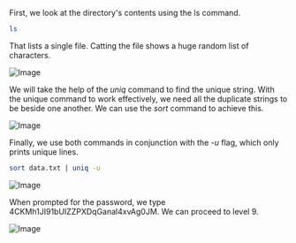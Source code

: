 First, we look at the directory's contents using the ls command.

```bash 
ls
```
That lists a single file. Catting the file shows a huge random list of characters.

![Image](https://github.com/user-attachments/assets/5237dc2c-370d-408d-8edb-a66c1460980c)

We will take the help of the *uniq* command to find the unique string. With the unique command to work effectively, we need all the duplicate strings to be beside one another. We can use the *sort* command to achieve this.

![Image](https://github.com/user-attachments/assets/f61113ba-7274-4cf9-8101-e50fc17c091b)

Finally, we use both commands in conjunction with the *-u* flag, which only prints unique lines.

```bash
sort data.txt | uniq -u
```

![Image](https://github.com/user-attachments/assets/e5547998-6208-43f0-b965-0836daf3273b)

When prompted for the password, we type 4CKMh1JI91bUIZZPXDqGanal4xvAg0JM. We can proceed to level 9.

![Image](https://github.com/user-attachments/assets/975b1e23-e0a3-4f25-904f-a6cc501eccb5)
